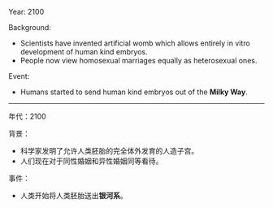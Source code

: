 Year: 2100

Background:
* Scientists have invented artificial womb which allows entirely in vitro development of human kind embryos.
* People now view homosexual marriages equally as heterosexual ones.

Event:
* Humans started to send human kind embryos out of the **Milky Way**.

***

年代：2100

背景：
* 科学家发明了允许人类胚胎的完全体外发育的人造子宫。
* 人们现在对于同性婚姻和异性婚姻同等看待。

事件：
* 人类开始将人类胚胎送出**银河系**。
